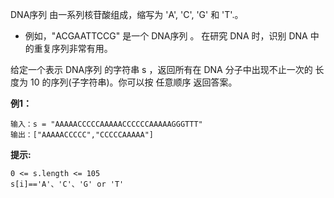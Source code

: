 DNA序列 由一系列核苷酸组成，缩写为 'A', 'C', 'G' 和 'T'.。

- 例如，"ACGAATTCCG" 是一个 DNA序列 。
在研究 DNA 时，识别 DNA 中的重复序列非常有用。

给定一个表示 DNA序列 的字符串 s ，返回所有在 DNA 分子中出现不止一次的 长度为 10 的序列(子字符串)。你可以按 任意顺序 返回答案。

**例1：**
```
输入：s = "AAAAACCCCCAAAAACCCCCCAAAAAGGGTTT"
输出：["AAAAACCCCC","CCCCCAAAAA"]
```


**提示:**
```
0 <= s.length <= 105
s[i]=='A'、'C'、'G' or 'T'
```

